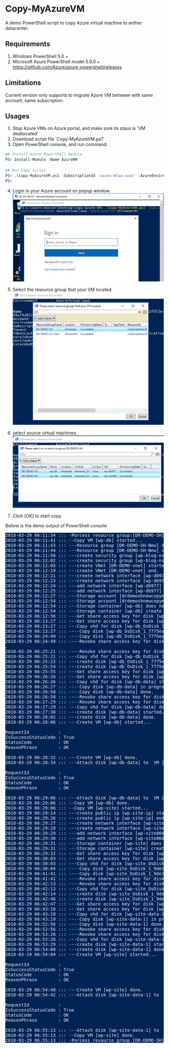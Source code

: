 # Copy-MyAzureVM
A demo PowerShell script to copy Azure virtual machine to anther datacenter.
## Requirements
1. Windows PowerShell 5.0 +
2. Microsoft Azure PowerShell model 5.6.0 +
https://github.com/Azure/azure-powershell/releases
## Limitations
Current version only supports to migrate Azure VM between with same account, same subscription. 
## Usages
1. Stop Azure VMs on Azure portal, and make sure its staus is 'VM deallocated'
2. Download script file 'Copy-MyAzureVM.ps1' 
3. Open PowerShell console, and run command:
```powershell
## Install Azure PowerShell Module.
PS> Install-Module -Name AzureRM

## Run Copy script.
PS> .\Copy-MyAzureVM.ps1 -SubscriptionId 'xxxxx-9faa-xxxx' -AzureEnvironmentName 'AzureChinaCloud'  -DestLocation 'chinanorth'
PS> 
```
4. Login in your Azure account on popup window.
![Login azure account](https://github.com/mosserlee/Copy-MyAzureVM/blob/master/images/Login-AzureRMAccount.jpg "Login azure account")

5. Select the resource group that your VM located.
![select resource group](https://github.com/mosserlee/Copy-MyAzureVM/blob/master/images/Select-ResourceGroup.png "select resource group")

6. select source virtual machines.
![select source virtual machines](https://github.com/mosserlee/Copy-MyAzureVM/blob/master/images/Select-VM.png "select source virtual machines")
7. Click [OK] to start copy. 

Bellow is the demo output of PowerShell console.
<pre style='background: #012456;color: #EEEDF0;overflow: auto;word-break: normal!important;word-wrap: normal!important;white-space: pre!important;'>
2018-03-29 06:11:34 ::: -Porcess resource group:[DR-DEMO-SH] started...
2018-03-29 06:11:41 ::: --Copy VM [wp-db] started...
2018-03-29 06:11:43 ::: ---Resource group [DR-DEMO-SH-New] does not exist, try to create new one.
2018-03-29 06:11:44 ::: ---Resource group [DR-DEMO-SH-New] create done.
2018-03-29 06:11:50 ::: ---create security group [wp-blog-nsg] started...
2018-03-29 06:12:02 ::: ---create security group [wp-blog-nsg] end
2018-03-29 06:12:05 ::: ---create VNet [DR-DEMO-vnet] started...
2018-03-29 06:12:19 ::: ---create VNet [DR-DEMO-vnet] end.
2018-03-29 06:12:21 ::: ---create network interface [wp-db977] started...
2018-03-29 06:12:23 ::: ---create network interface [wp-db977] done.
2018-03-29 06:12:24 ::: ---add network interface [wp-db977] to security group [wp-blog-nsg] started...
2018-03-29 06:12:25 ::: ---add network interface [wp-db977] to security group [wp-blog-nsg] done.
2018-03-29 06:12:27 ::: ---Storage account [drdemoshnewcopymyazurevm] does not exist, try to create new one.
2018-03-29 06:12:54 ::: ---Storage account [drdemoshnewcopymyazurevm] create done.
2018-03-29 06:12:54 ::: ---Storage container [wp-db] does not exist, try to create new one.
2018-03-29 06:12:54 ::: ---Storage container [wp-db] create done.
2018-03-29 06:12:56 ::: ---Get share access key for disk [wp-db_OsDisk_1_7775eae21af54cccbef709f9a6a207f6] started...
2018-03-29 06:13:27 ::: ---Get share access key for disk [wp-db_OsDisk_1_7775eae21af54cccbef709f9a6a207f6] ended.
2018-03-29 06:13:27 ::: ---Copy vhd for disk [wp-db_OsDisk_1_7775eae21af54cccbef709f9a6a207f6] started...
2018-03-29 06:13:27 ::: ----Copy disk [wp-db_OsDisk_1_7775eae21af54cccbef709f9a6a207f6] in progress...
2018-03-29 06:24:49 ::: ----Copy disk [wp-db_OsDisk_1_7775eae21af54cccbef709f9a6a207f6] done.
2018-03-29 06:24:49 ::: ----Revoke share access key for disk [wp-db_OsDisk_1_7775eae21af54cccbef709f9a6a207f6] started..
.
2018-03-29 06:25:21 ::: ----Revoke share access key for disk [wp-db_OsDisk_1_7775eae21af54cccbef709f9a6a207f6] done.
2018-03-29 06:25:21 ::: ---Copy vhd for disk [wp-db_OsDisk_1_7775eae21af54cccbef709f9a6a207f6] done.
2018-03-29 06:25:22 ::: ---create disk [wp-db_OsDisk_1_7775eae21af54cccbef709f9a6a207f6] started...
2018-03-29 06:25:54 ::: ---create disk [wp-db_OsDisk_1_7775eae21af54cccbef709f9a6a207f6] done.
2018-03-29 06:25:55 ::: ---Get share access key for disk [wp-db-data] started...
2018-03-29 06:26:26 ::: ---Get share access key for disk [wp-db-data] ended.
2018-03-29 06:26:26 ::: ---Copy vhd for disk [wp-db-data] started...
2018-03-29 06:26:27 ::: ----Copy disk [wp-db-data] in progress...
2018-03-29 06:26:58 ::: ----Copy disk [wp-db-data] done.
2018-03-29 06:26:58 ::: ----Revoke share access key for disk [wp-db-data] started...
2018-03-29 06:27:29 ::: ----Revoke share access key for disk [wp-db-data] done.
2018-03-29 06:27:29 ::: ---Copy vhd for disk [wp-db-data] done.
2018-03-29 06:27:30 ::: ---create disk [wp-db-data] started...
2018-03-29 06:28:02 ::: ---create disk [wp-db-data] done.
2018-03-29 06:28:06 ::: ---Create VM [wp-db] started...

RequestId           :
IsSuccessStatusCode : True
StatusCode          : OK
ReasonPhrase        : OK

2018-03-29 06:28:32 ::: ---Create VM [wp-db] done.
2018-03-29 06:28:34 ::: ---Attach disk [wp-db-data] to  VM [wp-db] started...

RequestId           :
IsSuccessStatusCode : True
StatusCode          : OK
ReasonPhrase        : OK

2018-03-29 06:29:06 ::: ---Attach disk [wp-db-data] to  VM [wp-db] done.
2018-03-29 06:29:06 ::: --Copy VM [wp-db] done.
2018-03-29 06:29:06 ::: --Copy VM [wp-site] started...
2018-03-29 06:29:14 ::: ---create public ip [wp-site-ip] started...
2018-03-29 06:29:26 ::: ---create public ip [wp-site-ip] end.
2018-03-29 06:29:27 ::: ---create network interface [wp-site860] started...
2018-03-29 06:29:28 ::: ---create network interface [wp-site860] done.
2018-03-29 06:29:29 ::: ---add network interface [wp-site860] to security group [wp-blog-nsg] started...
2018-03-29 06:29:30 ::: ---add network interface [wp-site860] to security group [wp-blog-nsg] done.
2018-03-29 06:29:31 ::: ---Storage container [wp-site] does not exist, try to create new one.
2018-03-29 06:29:31 ::: ---Storage container [wp-site] create done.
2018-03-29 06:29:32 ::: ---Get share access key for disk [wp-site_OsDisk_1_9de19e9aaf484fa88be008f95b6dc403] started...
2018-03-29 06:30:03 ::: ---Get share access key for disk [wp-site_OsDisk_1_9de19e9aaf484fa88be008f95b6dc403] ended.
2018-03-29 06:30:03 ::: ---Copy vhd for disk [wp-site_OsDisk_1_9de19e9aaf484fa88be008f95b6dc403] started...
2018-03-29 06:30:04 ::: ----Copy disk [wp-site_OsDisk_1_9de19e9aaf484fa88be008f95b6dc403] in progress...
2018-03-29 06:41:41 ::: ----Copy disk [wp-site_OsDisk_1_9de19e9aaf484fa88be008f95b6dc403] done.
2018-03-29 06:41:41 ::: ----Revoke share access key for disk [wp-site_OsDisk_1_9de19e9aaf484fa88be008f95b6dc403] started...
2018-03-29 06:42:13 ::: ----Revoke share access key for disk [wp-site_OsDisk_1_9de19e9aaf484fa88be008f95b6dc403] done.
2018-03-29 06:42:13 ::: ---Copy vhd for disk [wp-site_OsDisk_1_9de19e9aaf484fa88be008f95b6dc403] done.
2018-03-29 06:42:14 ::: ---create disk [wp-site_OsDisk_1_9de19e9aaf484fa88be008f95b6dc403] started...
2018-03-29 06:42:46 ::: ---create disk [wp-site_OsDisk_1_9de19e9aaf484fa88be008f95b6dc403] done.
2018-03-29 06:42:47 ::: ---Get share access key for disk [wp-site-data-1] started...
2018-03-29 06:43:18 ::: ---Get share access key for disk [wp-site-data-1] ended.
2018-03-29 06:43:18 ::: ---Copy vhd for disk [wp-site-data-1] started...
2018-03-29 06:43:19 ::: ----Copy disk [wp-site-data-1] in progress...
2018-03-29 06:52:56 ::: ----Copy disk [wp-site-data-1] done.
2018-03-29 06:52:56 ::: ----Revoke share access key for disk [wp-site-data-1] started...
2018-03-29 06:53:28 ::: ----Revoke share access key for disk [wp-site-data-1] done.
2018-03-29 06:53:28 ::: ---Copy vhd for disk [wp-site-data-1] done.
2018-03-29 06:53:29 ::: ---create disk [wp-site-data-1] started...
2018-03-29 06:54:00 ::: ---create disk [wp-site-data-1] done.
2018-03-29 06:54:04 ::: ---Create VM [wp-site] started...

RequestId           :
IsSuccessStatusCode : True
StatusCode          : OK
ReasonPhrase        : OK

2018-03-29 06:54:40 ::: ---Create VM [wp-site] done.
2018-03-29 06:54:42 ::: ---Attach disk [wp-site-data-1] to  VM [wp-site] started...

RequestId           :
IsSuccessStatusCode : True
StatusCode          : OK
ReasonPhrase        : OK

2018-03-29 06:55:13 ::: ---Attach disk [wp-site-data-1] to  VM [wp-site] done.
2018-03-29 06:55:13 ::: --Copy VM [wp-site] done.
2018-03-29 06:55:13 ::: -Porcess resource group [DR-DEMO-SH] done.
</pre>
